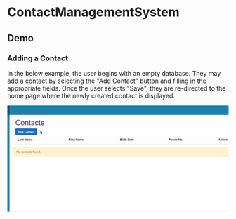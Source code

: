 # ContactManagementSystem

## Demo
### Adding a Contact

In the below example, the user begins with an empty database. They may add a contact by selecting the "Add Contact" button and filling in the appropriate fields. Once the user selects "Save", they are re-directed to the home page where the newly created contact is displayed.

![Adding a contact](https://github.com/jsulumich/ContactManagementSystem/blob/master/Gifs/adding%20a%20contact.gif)


